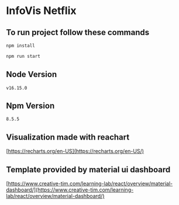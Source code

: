 # InfoVis Netflix

## To run project follow these commands

```bash
npm install

npm run start
```
## Node Version 
```
v16.15.0
```
## Npm Version 
```
8.5.5
```

## Visualization made with reachart

[https://recharts.org/en-US](https://recharts.org/en-US/)

## Template provided by material ui dashboard

[https://www.creative-tim.com/learning-lab/react/overview/material-dashboard/](https://www.creative-tim.com/learning-lab/react/overview/material-dashboard/)

